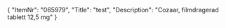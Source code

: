 {
  "ItemNr": "065979",
  "Title": "test",
  "Description": "Cozaar, filmdragerad tablett 12,5 mg"
}